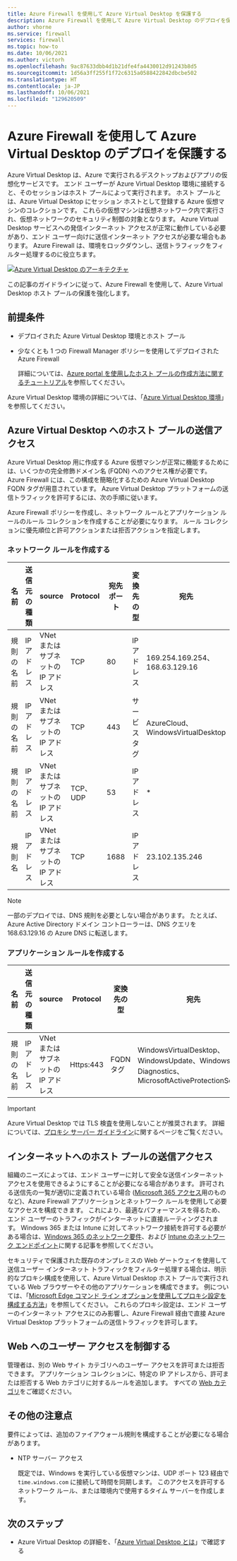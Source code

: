 ```yaml
---
title: Azure Firewall を使用して Azure Virtual Desktop を保護する
description: Azure Firewall を使用して Azure Virtual Desktop のデプロイを保護する方法について説明します
author: vhorne
ms.service: firewall
services: firewall
ms.topic: how-to
ms.date: 10/06/2021
ms.author: victorh
ms.openlocfilehash: 9ac87633dbb4d1b21dfe4fa4430012d91243b8d5
ms.sourcegitcommit: 1d56a3ff255f1f72c6315a0588422842dbcbe502
ms.translationtype: HT
ms.contentlocale: ja-JP
ms.lasthandoff: 10/06/2021
ms.locfileid: "129620509"
---
```

# <a name="use-azure-firewall-to-protect-azure-virtual-desktop-deployments"></a>Azure Firewall を使用して Azure Virtual Desktop のデプロイを保護する

Azure Virtual Desktop は、Azure で実行されるデスクトップおよびアプリの仮想化サービスです。 エンド ユーザーが Azure Virtual Desktop 環境に接続すると、そのセッションはホスト プールによって実行されます。 ホスト プールとは、Azure Virtual Desktop にセッション ホストとして登録する Azure 仮想マシンのコレクションです。 これらの仮想マシンは仮想ネットワーク内で実行され、仮想ネットワークのセキュリティ制御の対象となります。 Azure Virtual Desktop サービスへの発信インターネット アクセスが正常に動作している必要があり、エンド ユーザー向けに送信インターネット アクセスが必要な場合もあります。 Azure Firewall は、環境をロックダウンし、送信トラフィックをフィルター処理するのに役立ちます。

[ ![Azure Virtual Desktop のアーキテクチャ](media/protect-windows-virtual-desktop/windows-virtual-desktop-architecture-diagram.png) ](media/protect-windows-virtual-desktop/windows-virtual-desktop-architecture-diagram.png#lightbox)

この記事のガイドラインに従って、Azure Firewall を使用して、Azure Virtual Desktop ホスト プールの保護を強化します。

## <a name="prerequisites"></a>前提条件

 - デプロイされた Azure Virtual Desktop 環境とホスト プール
 - 少なくとも 1 つの Firewall Manager ポリシーを使用してデプロイされた Azure Firewall

   詳細については、[Azure portal を使用したホスト プールの作成方法に関するチュートリアル](../virtual-desktop/create-host-pools-azure-marketplace.md)を参照してください。

Azure Virtual Desktop 環境の詳細については、「[Azure Virtual Desktop 環境](../virtual-desktop/environment-setup.md)」を参照してください。

## <a name="host-pool-outbound-access-to-azure-virtual-desktop"></a>Azure Virtual Desktop へのホスト プールの送信アクセス

Azure Virtual Desktop 用に作成する Azure 仮想マシンが正常に機能するためには、いくつかの完全修飾ドメイン名 (FQDN) へのアクセス権が必要です。 Azure Firewall には、この構成を簡略化するための Azure Virtual Desktop FQDN タグが用意されています。 Azure Virtual Desktop プラットフォームの送信トラフィックを許可するには、次の手順に従います。

Azure Firewall ポリシーを作成し、ネットワーク ルールとアプリケーション ルールのルール コレクションを作成することが必要になります。 ルール コレクションに優先順位と許可アクションまたは拒否アクションを指定します。

### <a name="create-network-rules"></a>ネットワーク ルールを作成する

| 名前      | 送信元の種類 | source                    | Protocol | 宛先ポート | 変換先の型 | 宛先                       |
| --------- | ----------- | ------------------------- | -------- | ----------------- | ---------------- | --------------------------------- |
| 規則の名前 | IP アドレス  | VNet またはサブネットの IP アドレス | TCP      | 80                | IP アドレス       | 169.254.169.254、168.63.129.16    |
| 規則の名前 | IP アドレス  | VNet またはサブネットの IP アドレス | TCP      | 443               | サービス タグ      | AzureCloud、WindowsVirtualDesktop |
| 規則の名前 | IP アドレス  | VNet またはサブネットの IP アドレス | TCP、UDP | 53                | IP アドレス       | *                                 |
|規則名  | IP アドレス  | VNet またはサブネットの IP アドレス | TCP      | 1688              | IP アドレス       | 23.102.135.246                    |

> [!NOTE]
> 一部のデプロイでは、DNS 規則を必要としない場合があります。 たとえば、Azure Active Directory ドメイン コントローラーは、DNS クエリを 168.63.129.16 の Azure DNS に転送します。

### <a name="create-application-rules"></a>アプリケーション ルールを作成する

| 名前      | 送信元の種類 | source                    | Protocol   | 変換先の型 | 宛先                                                                                 |
| --------- | ----------- | ------------------------- | ---------- | ---------------- | ------------------------------------------------------------------------------------------- |
| 規則の名前 | IP アドレス  | VNet またはサブネットの IP アドレス | Https:443  | FQDN タグ         | WindowsVirtualDesktop、WindowsUpdate、Windows Diagnostics、MicrosoftActiveProtectionService |

> [!IMPORTANT]
> Azure Virtual Desktop では TLS 検査を使用しないことが推奨されます。 詳細については、[プロキシ サーバー ガイドライン](../virtual-desktop/proxy-server-support.md#dont-use-ssl-termination-on-the-proxy-server)に関するページをご覧ください。

## <a name="host-pool-outbound-access-to-the-internet"></a>インターネットへのホスト プールの送信アクセス

組織のニーズによっては、エンド ユーザーに対して安全な送信インターネット アクセスを使用できるようにすることが必要になる場合があります。 許可される送信先の一覧が適切に定義されている場合 ([Microsoft 365 アクセス](/microsoft-365/enterprise/microsoft-365-ip-web-service)用のものなど)、Azure Firewall アプリケーションとネットワーク ルールを使用して必要なアクセスを構成できます。 これにより、最適なパフォーマンスを得るため、エンド ユーザーのトラフィックがインターネットに直接ルーティングされます。 Windows 365 または Intune に対してネットワーク接続を許可する必要がある場合は、[Windows 365 のネットワーク要件](/windows-365/requirements-network#allow-network-connectivity)、および [Intune のネットワーク エンドポイント](/mem/intune/fundamentals/intune-endpoints)に関する記事を参照してください。

セキュリティで保護された既存のオンプレミスの Web ゲートウェイを使用して送信ユーザー インターネット トラフィックをフィルター処理する場合は、明示的なプロキシ構成を使用して、Azure Virtual Desktop ホスト プールで実行されている Web ブラウザーやその他のアプリケーションを構成できます。 例については、「[Microsoft Edge コマンド ライン オプションを使用してプロキシ設定を構成する方法](/deployedge/edge-learnmore-cmdline-options-proxy-settings)」を参照してください。 これらのプロキシ設定は、エンド ユーザーのインターネット アクセスにのみ影響し、Azure Firewall 経由で直接 Azure Virtual Desktop プラットフォームの送信トラフィックを許可します。

## <a name="control-user-access-to-the-web"></a>Web へのユーザー アクセスを制御する

管理者は、別の Web サイト カテゴリへのユーザー アクセスを許可または拒否できます。 アプリケーション コレクションに、特定の IP アドレスから、許可または拒否する Web カテゴリに対するルールを追加します。 すべての [Web カテゴリ](web-categories.md)をご確認ください。

## <a name="additional-considerations"></a>その他の注意点

要件によっては、追加のファイアウォール規則を構成することが必要になる場合があります。

- NTP サーバー アクセス

  既定では、Windows を実行している仮想マシンは、UDP ポート 123 経由で `time.windows.com` に接続して時間を同期します。 このアクセスを許可するネットワーク ルール、または環境内で使用するタイム サーバーを作成します。

## <a name="next-steps"></a>次のステップ

- Azure Virtual Desktop の詳細を、「[Azure Virtual Desktop とは](../virtual-desktop/overview.md)」で確認する
